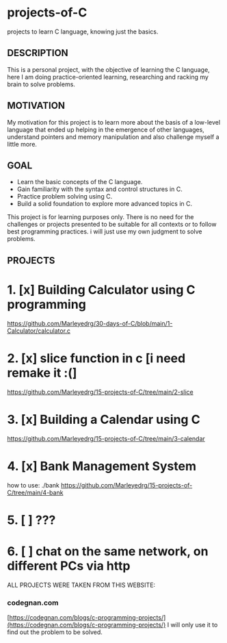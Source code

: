 # projects-of-C
projects to learn C language, knowing just the basics.

## DESCRIPTION
This is a personal project, with the objective of learning the C language, here I am doing practice-oriented learning, researching and racking my brain to solve problems.

## MOTIVATION
My motivation for this project is to learn more about the basis of a low-level language that ended up helping in the emergence of other languages, understand pointers and memory manipulation and also challenge myself a little more.

## GOAL
- Learn the basic concepts of the C language.
- Gain familiarity with the syntax and control structures in C.
- Practice problem solving using C.
- Build a solid foundation to explore more advanced topics in C.

This project is for learning purposes only. There is no need for the challenges or projects presented to be suitable for all contexts or to follow best programming practices. i will just use my own judgment to solve problems.

## PROJECTS
# 1. [x] Building Calculator using C programming
https://github.com/Marleyedrg/30-days-of-C/blob/main/1-Calculator/calculator.c
# 2. [x] slice function in c [i need remake it :(]
https://github.com/Marleyedrg/15-projects-of-C/tree/main/2-slice
# 3. [x] Building a Calendar using C 
https://github.com/Marleyedrg/15-projects-of-C/tree/main/3-calendar
# 4. [x] Bank Management System
how to use:
./bank
https://github.com/Marleyedrg/15-projects-of-C/tree/main/4-bank
# 5. [ ] ???
# 6. [ ] chat on the same network, on different PCs via http

ALL PROJECTS WERE TAKEN FROM THIS WEBSITE:
### codegnan.com
[https://codegnan.com/blogs/c-programming-projects/](https://codegnan.com/blogs/c-programming-projects/)
I will only use it to find out the problem to be solved.



